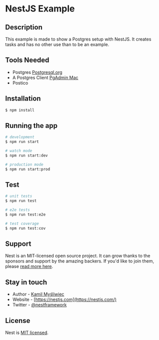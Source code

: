 # NestJS Example

## Description

This example is made to show a Postgres setup with NestJS. 
It creates tasks and has no other use than to be an example.

## Tools Needed
- Postgres [Postgresql.org](https://www.postgresql.org/)
- A Postgres Client [PgAdmin Mac](https://www.pgadmin.org/download/pgadmin-4-macos/)
- Postico []()

## Installation

```bash
$ npm install
```

## Running the app

```bash
# development
$ npm run start

# watch mode
$ npm run start:dev

# production mode
$ npm run start:prod
```

## Test

```bash
# unit tests
$ npm run test

# e2e tests
$ npm run test:e2e

# test coverage
$ npm run test:cov
```

## Support

Nest is an MIT-licensed open source project. It can grow thanks to the sponsors and support by the amazing backers. If you'd like to join them, please [read more here](https://docs.nestjs.com/support).

## Stay in touch

- Author - [Kamil Myśliwiec](https://kamilmysliwiec.com)
- Website - [https://nestjs.com](https://nestjs.com/)
- Twitter - [@nestframework](https://twitter.com/nestframework)

## License

  Nest is [MIT licensed](LICENSE).
